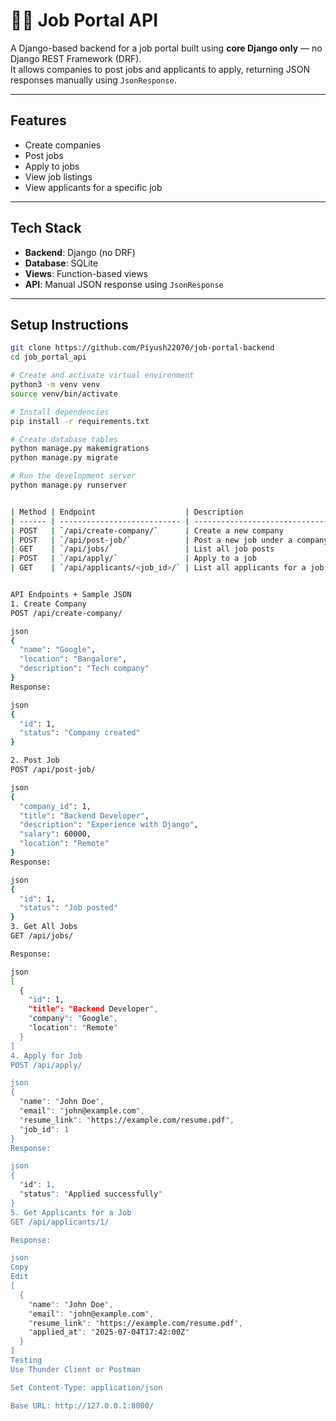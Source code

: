 # 🧑‍💼 Job Portal API

A Django-based backend for a job portal built using **core Django only** — no Django REST Framework (DRF).  
It allows companies to post jobs and applicants to apply, returning JSON responses manually using `JsonResponse`.

---

##  Features

-  Create companies
-  Post jobs
-  Apply to jobs
-  View job listings
-  View applicants for a specific job

---

##  Tech Stack

- **Backend**: Django (no DRF)
- **Database**: SQLite
- **Views**: Function-based views
- **API**: Manual JSON response using `JsonResponse`

---

##  Setup Instructions

```bash
git clone https://github.com/Piyush22070/job-portal-backend
cd job_portal_api

# Create and activate virtual environment
python3 -m venv venv
source venv/bin/activate

# Install dependencies
pip install -r requirements.txt

# Create database tables
python manage.py makemigrations
python manage.py migrate

# Run the development server
python manage.py runserver


| Method | Endpoint                    | Description                    |
| ------ | --------------------------- | ------------------------------ |
| POST   | `/api/create-company/`      | Create a new company           |
| POST   | `/api/post-job/`            | Post a new job under a company |
| GET    | `/api/jobs/`                | List all job posts             |
| POST   | `/api/apply/`               | Apply to a job                 |
| GET    | `/api/applicants/<job_id>/` | List all applicants for a job  |


API Endpoints + Sample JSON
1. Create Company
POST /api/create-company/

json
{
  "name": "Google",
  "location": "Bangalore",
  "description": "Tech company"
}
Response:

json
{
  "id": 1,
  "status": "Company created"
}

2. Post Job
POST /api/post-job/

json
{
  "company_id": 1,
  "title": "Backend Developer",
  "description": "Experience with Django",
  "salary": 60000,
  "location": "Remote"
}
Response:

json
{
  "id": 1,
  "status": "Job posted"
}
3. Get All Jobs
GET /api/jobs/

Response:

json
[
  {
    "id": 1,
    "title": "Backend Developer",
    "company": "Google",
    "location": "Remote"
  }
]
4. Apply for Job
POST /api/apply/

json
{
  "name": "John Doe",
  "email": "john@example.com",
  "resume_link": "https://example.com/resume.pdf",
  "job_id": 1
}
Response:

json
{
  "id": 1,
  "status": "Applied successfully"
}
5. Get Applicants for a Job
GET /api/applicants/1/

Response:

json
Copy
Edit
[
  {
    "name": "John Doe",
    "email": "john@example.com",
    "resume_link": "https://example.com/resume.pdf",
    "applied_at": "2025-07-04T17:42:00Z"
  }
]
Testing
Use Thunder Client or Postman

Set Content-Type: application/json

Base URL: http://127.0.0.1:8000/
